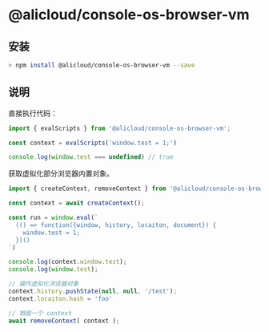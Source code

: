 # @alicloud/console-os-browser-vm

## 安装

``` bash
> npm install @alicloud/console-os-browser-vm --save
```

## 说明

直接执行代码：

``` javascript
import { evalScripts } from '@alicloud/console-os-browser-vm';

const context = evalScripts('window.test = 1;')

console.log(window.test === undefined) // true
```

获取虚拟化部分浏览器内置对象。

```javascript
import { createContext, removeContext } from '@alicloud/console-os-browser-vm';

const context = await createContext();

const run = window.eval(`
  (() => function({window, history, locaiton, document}) {
    window.test = 1;
  })()
`)

console.log(context.window.test);
console.log(window.test);

// 操作虚拟化浏览器对象
context.history.pushState(null, null, '/test');
context.locaiton.hash = 'foo'

// 销毁一个 context
await removeContext( context );
```